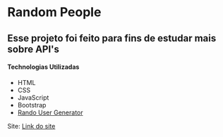 # Random People
## Esse projeto foi feito para fins de estudar mais sobre API's
<h4>Technologias Utilizadas</h4>
<ul>
  <li>HTML</li>
  <li>CSS</li>
  <li>JavaScript</li>
  <li>Bootstrap</li>
  <li><a href="https://randomuser.me/" target="_blank">Rando User Generator</a></li>
</ul>

Site: <a href="https://ronaldo3030.github.io/random-people/" target="_blank">Link do site</a>
